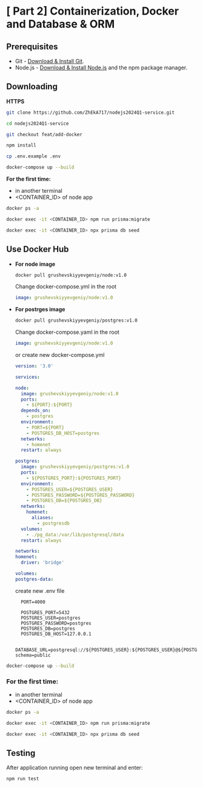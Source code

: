 # [ Part 2] Containerization, Docker and Database & ORM

## Prerequisites

- Git - [Download & Install Git](https://git-scm.com/downloads).
- Node.js - [Download & Install Node.js](https://nodejs.org/en/download/) and the npm package manager.

## Downloading

**HTTPS**

```bash
git clone https://github.com/ZhEkA717/nodejs2024Q1-service.git
```

```bash
cd nodejs2024Q1-service
```

```bash
git checkout feat/add-docker
```

```bash
npm install
```

```bash
cp .env.example .env
```

```bash
docker-compose up --build
```
**For the first time:** 
  - in another terminal
  - <CONTAINER_ID> of node app 
```bash
docker ps -a
```
```bash
docker exec -it <CONTAINER_ID> npm run prisma:migrate
```
```bash
docker exec -it <CONTAINER_ID> npx prisma db seed
```
## Use Docker Hub

- **For node image**

  ```bash
  docker pull grushevskiyyevgeniy/node:v1.0
  ```
  Change docker-compose.yml in the root

  ```yml
  image: grushevskiyyevgeniy/node:v1.0
  ```

- **For postrges image**

  ```bash
  docker pull grushevskiyyevgeniy/postgres:v1.0
  ```

  Change docker-compose.yaml in the root

  ```yml
  image: grushevskiyyevgeniy/node:v1.0
  ```
  or create new docker-compose.yml
  
  ```yml
  version: '3.0'

  services:

  node:
    image: grushevskiyyevgeniy/node:v1.0 
    ports:
      - ${PORT}:${PORT}
    depends_on:
      - postgres
    environment:
      - PORT=${PORT}
      - POSTGRES_DB_HOST=postgres
    networks:
      - homenet
    restart: always
  
  postgres:
    image: grushevskiyyevgeniy/postgres:v1.0
    ports:
      - ${POSTGRES_PORT}:${POSTGRES_PORT}
    environment:
      - POSTGRES_USER=${POSTGRES_USER}
      - POSTGRES_PASSWORD=${POSTGRES_PASSWORD}
      - POSTGRES_DB=${POSTGRES_DB}
    networks:
      homenet:
        aliases:
          - postgresdb
    volumes:
      - ./pg_data:/var/lib/postgresql/data
    restart: always

  networks:
  homenet:
    driver: 'bridge'

  volumes:
  postgres-data:

  ```
  create new .env file
  
  ```env
    PORT=4000
  
    POSTGRES_PORT=5432
    POSTGRES_USER=postgres  
    POSTGRES_PASSWORD=postgres
    POSTGRES_DB=postgres
    POSTGRES_DB_HOST=127.0.0.1

    DATABASE_URL=postgresql://${POSTGRES_USER}:${POSTGRES_USER}@${POSTGRES_DB_HOST}:5432/test?schema=public
  ```
```bash
docker-compose up --build
```
### For the first time:
  - in another terminal
  - <CONTAINER_ID> of node app  
```bash
docker ps -a
```
```bash
docker exec -it <CONTAINER_ID> npm run prisma:migrate
```
```bash
docker exec -it <CONTAINER_ID> npx prisma db seed
```
## Testing

After application running open new terminal and enter:

```bash
npm run test
```
